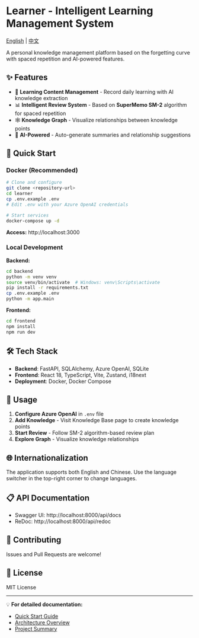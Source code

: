 # Learner - Intelligent Learning Management System

[English](#english) | [中文](README.zh-CN.md)

<a name="english"></a>

A personal knowledge management platform based on the forgetting curve with spaced repetition and AI-powered features.

## ✨ Features

- 📝 **Learning Content Management** - Record daily learning with AI knowledge extraction
- 📊 **Intelligent Review System** - Based on **SuperMemo SM-2** algorithm for spaced repetition
- 🕸️ **Knowledge Graph** - Visualize relationships between knowledge points
- 🤖 **AI-Powered** - Auto-generate summaries and relationship suggestions

## 🚀 Quick Start

### Docker (Recommended)

```bash
# Clone and configure
git clone <repository-url>
cd learner
cp .env.example .env
# Edit .env with your Azure OpenAI credentials

# Start services
docker-compose up -d
```

**Access:** http://localhost:3000

### Local Development

**Backend:**
```bash
cd backend
python -m venv venv
source venv/bin/activate  # Windows: venv\Scripts\activate
pip install -r requirements.txt
cp .env.example .env
python -m app.main
```

**Frontend:**
```bash
cd frontend
npm install
npm run dev
```

## 🛠️ Tech Stack

- **Backend**: FastAPI, SQLAlchemy, Azure OpenAI, SQLite
- **Frontend**: React 18, TypeScript, Vite, Zustand, i18next
- **Deployment**: Docker, Docker Compose

## 📖 Usage

1. **Configure Azure OpenAI** in `.env` file
2. **Add Knowledge** - Visit Knowledge Base page to create knowledge points
3. **Start Review** - Follow SM-2 algorithm-based review plan
4. **Explore Graph** - Visualize knowledge relationships

## 🌐 Internationalization

The application supports both English and Chinese. Use the language switcher in the top-right corner to change languages.

## 📋 API Documentation

- Swagger UI: http://localhost:8000/api/docs
- ReDoc: http://localhost:8000/api/redoc

## 🤝 Contributing

Issues and Pull Requests are welcome!

## 📄 License

MIT License

---

💡 **For detailed documentation:**
- [Quick Start Guide](QUICKSTART.md)
- [Architecture Overview](ARCHITECTURE.md)
- [Project Summary](PROJECT_SUMMARY.md)
